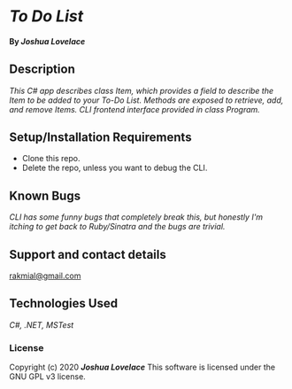 
# _To Do List_
#### By _**Joshua Lovelace**_

## Description

_This C# app describes class Item, which provides a field to describe the Item to be added to your To-Do List. Methods are exposed to retrieve, add, and remove Items. CLI frontend interface provided in class Program._

## Setup/Installation Requirements

* Clone this repo.
* Delete the repo, unless you want to debug the CLI.

## Known Bugs

_CLI has some funny bugs that completely break this, but honestly I'm itching to get back to Ruby/Sinatra and the bugs are trivial._

## Support and contact details

rakmial@gmail.com

## Technologies Used

_C#, .NET, MSTest_

### License

Copyright (c) 2020 **_Joshua Lovelace_**
This software is licensed under the GNU GPL v3 license.